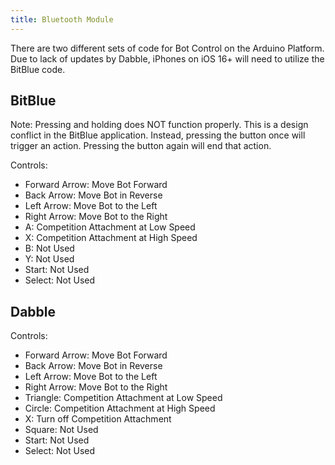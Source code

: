 ```yaml
---
title: Bluetooth Module
---
```


There are two different sets of code for Bot Control on the Arduino Platform. Due to lack of updates by Dabble, iPhones on iOS 16+ will need to utilize the BitBlue code.

## BitBlue

Note: Pressing and holding does NOT function properly. This is a design conflict in the
BitBlue application. Instead, pressing the button once will trigger an action. Pressing
the button again will end that action.

Controls:

- Forward Arrow: Move Bot Forward
- Back Arrow: Move Bot in Reverse
- Left Arrow: Move Bot to the Left
- Right Arrow: Move Bot to the Right
- A: Competition Attachment at Low Speed
- X: Competition Attachment at High Speed
- B: Not Used
- Y: Not Used
- Start: Not Used
- Select: Not Used

## Dabble

Controls:

- Forward Arrow: Move Bot Forward
- Back Arrow: Move Bot in Reverse
- Left Arrow: Move Bot to the Left
- Right Arrow: Move Bot to the Right
- Triangle: Competition Attachment at Low Speed
- Circle: Competition Attachment at High Speed
- X: Turn off Competition Attachment
- Square: Not Used
- Start: Not Used
- Select: Not Used
